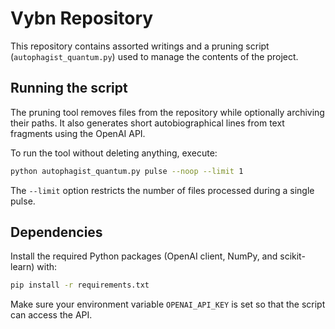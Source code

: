 # Vybn Repository

This repository contains assorted writings and a pruning script
(`autophagist_quantum.py`) used to manage the contents of the project.

## Running the script

The pruning tool removes files from the repository while optionally
archiving their paths. It also generates short autobiographical lines
from text fragments using the OpenAI API.

To run the tool without deleting anything, execute:

```bash
python autophagist_quantum.py pulse --noop --limit 1
```

The `--limit` option restricts the number of files processed during a
single pulse.

## Dependencies

Install the required Python packages (OpenAI client, NumPy, and scikit-learn) with:

```bash
pip install -r requirements.txt
```

Make sure your environment variable `OPENAI_API_KEY` is set so that the
script can access the API.

